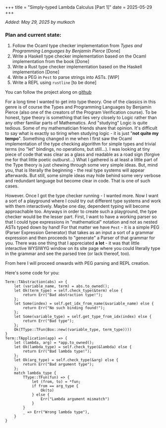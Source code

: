 +++
title = "Simply-typed Lambda Calculus [Part 1]"
date = 2025-05-29
+++

_Added: May 29, 2025 by mutkach_

### Plan and current state:
1. Follow the Ocaml type checker implementation from _Types and Programming Languages by Benjamin Pierce_ [Done]
2. Write a Haskell type checker implementation based on the Ocaml implementation from the book [Done]
3. Write a Rust type checker implementation based on the Haskell implementation [Done]
4. Write a PEG in `Pest` to parse strings into ASTs. [WIP]
5. Write a REPL using `rustline` [to be done]



You can follow the project along on [github](https://github.com/mutkach/types-playground)

For a long time I wanted to get into type theory. One of the classics in this genre is of course the Types and Programming Languages by Benjamin Pierce (also one of the creators of the Program Verification course). To be honest, type theory is something that lies very closely to Logic rather than any other familiar parts of Mathematics. And "studying" Logic is quite tedious. Some of my mathematician friends share that opinion. It's difficult to say what is exactly so tiring when studying logic - it is just "__not quite my tempo__". Something changed in me when I first saw the Ocaml implementation of the type checking algorithm for simple types and trivial terms (no "let" bindings, no operations, but still...). I was looking at tiny piece of code that was clear as a glass and readable as a road sign (forgive me for that little poetic outburst...) What I gathered is at least a little part of the Type theory is just chewing through some very simple ideas. But, mind you, that is literally the beginning - the real type systems will appear afterwards. But still, some simple ideas may hide behind some very verbose and redundant language but become clear in code. That is one of such cases. 

However. Once I got the type checker running - I wanted more. Now I want a sort of a playground where I could try out different type systems and work with them interactively. Maybe one day, dependent typing will become approachable too. Anyways in order to create such a playground, the type checker would be the lesser part. First, I want to have a working parser so that I could type expressions in "mathematical" notation and not as nested ASTs typed down by hand! For that matter we have `Pest` - it is a simple PEG (Parser Expression Generator) that takes as an input a sort of a grammar expression and then proceeds to "generate" a Parser of that grammar for you. There was one thing that I appreciated **a lot** - it was that little interactive WYSIWYG window on its site page where you could literally type in the grammar and see the parsed tree (or lack thereof, too). 

From here I will proceed onwards with PEG parsing and REPL creation.

Here's some code for you:
```
Term::TAbstraction(abs) => {
    let (variable_name, term) = abs.to_owned();
    let Ok(term_type) = self.check_type(&term) else {
        return Err("Bad abstraction type!");
    };
    let Some(index) = self.get_idx_from_name(&variable_name) else {
        return Err("No such binding found!");
    };
    let Some(variable_type) = self.get_type_from_idx(index) else {
        return Err("Bad type");
    };
    Ok(TType::TFun(Box::new((variable_type, term_type))))
}
Term::TApplication(app) => {
    let (lambda, arg) = *app.to_owned();
    let Ok(lambda_type) = self.check_type(&lambda) else {
        return Err("Bad lambda type!");
    };
    let Ok(arg_type) = self.check_type(&arg) else {
        return Err("Bad argument type");
    };
    match lambda_type {
        TType::TFun(fun) => {
            let (from, to) = *fun;
            if from == arg_type {
                Ok(to)
            } else {
                Err("Lambda argument mismatch")
            }
        }
        _ => Err("Wrong lambda type"),
    }
}
```



